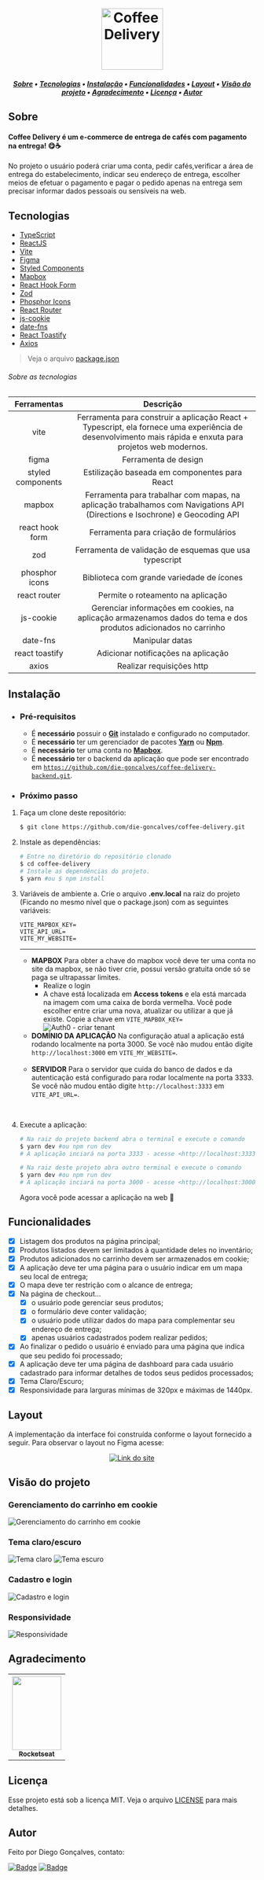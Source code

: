 <h1 align="center">
    <img alt="Coffee Delivery" title="Coffee Delivery" src="/assets/logo.svg" width="125px" />
</h1>

<!-- TABLE OF CONTENTS -->

<h5 align="center"> 
<a href="#sobre">Sobre</a>
   •   <a href="#tecnologias">Tecnologias</a> 
   •   <a href="#instalação">Instalação</a> 
   •   <a href="#funcionalidades">Funcionalidades</a> 
   •   <a href="#layout">Layout</a> 
   •   <a href="#visão-do-projeto">Visão do projeto</a>
   •   <a href="#agradecimento">Agradecimento</a> 
   •   <a href="#licença">Licença</a>     
   •   <a href="#autor">Autor</a> 
</h5>

## Sobre
<h4>Coffee Delivery é um e-commerce de entrega de cafés com pagamento na entrega! 😋☕</h4>

No projeto o usuário poderá criar uma conta, pedir cafés,verificar a área de entrega do estabelecimento, indicar seu endereço de entrega, escolher meios de efetuar o pagamento e pagar o pedido apenas na entrega sem precisar informar dados pessoais ou sensíveis na web.

## Tecnologias

- [TypeScript](https://www.typescriptlang.org/)
- [ReactJS](https://reactjs.org/)
- [Vite](https://vitejs.dev/)
- [Figma](https://www.figma.com/)
- [Styled Components](https://styled-components.com/)
- [Mapbox](https://www.mapbox.com/)
- [React Hook Form](https://react-hook-form.com/)
- [Zod](https://zod.dev/)
- [Phosphor Icons](https://phosphoricons.com/)
- [React Router](https://reactrouter.com/)
- [js-cookie](https://github.com/js-cookie/js-cookie)
- [date-fns](https://date-fns.org/)
- [React Toastify](https://fkhadra.github.io/react-toastify/introduction/)
- [Axios](https://github.com/axios/axios)

> Veja o arquivo  [package.json](packages/package.json)

###### Sobre as tecnologias

| **Ferramentas** 	| **Descrição** 	|
|:---:	|:---:	|
| vite 	| Ferramenta para construir a aplicação React + Typescript, ela fornece uma experiência de desenvolvimento mais rápida e enxuta para projetos web modernos. 	|
| figma 	| Ferramenta de design 	|
| styled components 	| Estilização baseada em componentes para React 	|
| mapbox 	| Ferramenta para trabalhar com mapas, na aplicação trabalhamos com Navigations API (Directions e Isochrone) e Geocoding API 	|
| react hook form 	| Ferramenta para criação de formulários 	|
| zod 	| Ferramenta de validação de esquemas que usa typescript 	|
| phosphor icons 	| Biblioteca com grande variedade de ícones 	|
| react router 	| Permite o roteamento na aplicação 	|
| js-cookie 	| Gerenciar informações em cookies, na aplicação armazenamos dados do tema e dos produtos adicionados no carrinho 	|
| date-fns 	| Manipular datas 	|
| react toastify 	| Adicionar notificações na aplicação 	|
| axios 	| Realizar requisições http 	|

## Instalação

- ### **Pré-requisitos**
  - É **necessário** possuir o **[Git](https://git-scm.com/)** instalado e configurado no computador.
  - É **necessário** ter um gerenciador de pacotes **[Yarn](https://yarnpkg.com/)** ou **[Npm](https://www.npmjs.com/)**.
  - É **necessário** ter uma conta no **[Mapbox](https://www.mapbox.com/)**.
  - É **necessário** ter o backend da aplicação que pode ser encontrado em <code>https://github.com/die-goncalves/coffee-delivery-backend.git</code>.

- ### **Próximo passo**
1. Faça um clone deste repositório:
   ```sh
   $ git clone https://github.com/die-goncalves/coffee-delivery.git
   ```

2. Instale as dependências:
   ```sh
   # Entre no diretório do repositório clonado
   $ cd coffee-delivery
   # Instale as dependências do projeto.
   $ yarn #ou $ npm install
   ```

3. Variáveis de ambiente
  a. Crie o arquivo **.env.local** na raiz do projeto (Ficando no mesmo nível que o package.json) com as seguintes variáveis: 
    ```
    VITE_MAPBOX_KEY=
    VITE_API_URL=
    VITE_MY_WEBSITE=
    ``` 
    ---
    - **MAPBOX**
      Para obter a chave do mapbox você deve ter uma conta no site da mapbox, se não tiver crie, possui versão gratuita onde só se paga se ultrapassar limites.
      - Realize o login
      - A chave está localizada em **Access tokens** e ela está marcada na imagem com uma caixa de borda vermelha. Você pode escolher entre criar uma nova, atualizar ou utilizar a que já existe. Copie a chave em ```VITE_MAPBOX_KEY=```
        <img src="assets\access-token-blur-mapbox.png" alt="Auth0 - criar tenant">
    - **DOMÍNIO DA APLICAÇÃO**
      Na configuração atual a aplicação está rodando localmente na porta 3000. Se você não mudou então digite `http://localhost:3000` em `VITE_MY_WEBSITE=`.
    <br />
    
    - **SERVIDOR**
      Para o servidor que cuida do banco de dados e da autenticação está configurado para rodar localmente na porta 3333. Se você não mudou então digite `http://localhost:3333` em `VITE_API_URL=`.
<br />

4. Execute a aplicação: 
    ```sh
    # Na raiz do projeto backend abra o terminal e execute o comando 
    $ yarn dev #ou npm run dev
    # A aplicação inciará na porta 3333 - acesse <http://localhost:3333>
    ```
    
    ```sh
    # Na raiz deste projeto abra outro terminal e execute o comando
    $ yarn dev #ou npm run dev
    # A aplicação inciará na porta 3000 - acesse <http://localhost:3000>
    ```
    Agora você pode acessar a aplicação na web 🤝

## Funcionalidades

- [x] Listagem dos produtos na página principal;
- [X] Produtos listados devem ser limitados à quantidade deles no inventário;
- [X] Produtos adicionados no carrinho devem ser armazenados em cookie;
- [X] A aplicação deve ter uma página para o usuário indicar em um mapa seu local de entrega;
- [X] O mapa deve ter restrição com o alcance de entrega;
- [X] Na página de checkout...
  - [x] o usuário pode gerenciar seus produtos;
  - [X] o formulário deve conter validação;
  - [X] o usuário pode utilizar dados do mapa para complementar seu endereço de entrega;
  - [X] apenas usuários cadastrados podem realizar pedidos;
- [X] Ao finalizar o pedido o usuário é enviado para uma página que indica que seu pedido foi processado;
- [X] A aplicação deve ter uma página de dashboard para cada usuário cadastrado para informar detalhes de todos seus pedidos processados;
- [x] Tema Claro/Escuro;
- [X] Responsividade para larguras mínimas de 320px e máximas de 1440px.

## Layout

<div>
    <p>A implementação da interface foi construída conforme o layout fornecido a seguir. Para observar o layout no Figma acesse:</p>
    <p align="center">
        <a href="https://www.figma.com/file/L6cEr8cDgMfaQfbjhf9t3b/ignite-update-coffee-delivery-i">
            <img alt="Link do site" src="https://img.shields.io/static/v1?label=Figma&message=layout&color=FFC700&style=flat-square&logo=figma" />
        </a>
    </p>
</div>


## Visão do projeto

### Gerenciamento do carrinho em cookie
<img src="/assets/coffee_delivery_cart.gif" alt="Gerenciamento do carrinho em cookie">

### Tema claro/escuro
<img src="/assets/coffee_delivery_light.gif" alt="Tema claro">
<img src="/assets/coffee_delivery_dark.gif" alt="Tema escuro">

### Cadastro e login
<img src="/assets/coffee_delivery_signup_signin.gif" alt="Cadastro e login">

### Responsividade
<img src="/assets/coffee_delivery_responsividade.gif" alt="Responsividade">

## Agradecimento

<table width="100%" align="center">
    <tr>
        <th>
            <a href="https://rocketseat.com.br/">
                <img width="100" height="150" src="/assets/rocketseat.svg">
                <br /><sub><b>Rocketseat</b></sub>
            </a>
        </th>
    </tr>
</table>

## Licença

Esse projeto está sob a licença MIT. Veja o arquivo [LICENSE](LICENSE) para mais detalhes.

## Autor

Feito por Diego Gonçalves, contato:

[![Badge](https://img.shields.io/static/v1?label=Linkedin&message=Diego%20Gonçalves&color=208BEE&style=flat-square&logo=linkedin&link=https://www.linkedin.com/in/diego-goncalves1990)](https://www.linkedin.com/in/diego-goncalves1990)
[![Badge](https://img.shields.io/static/v1?label=Gmail&message=die.goncalves1990@gmail.com&color=EA5134&style=flat-square&logo=gmail&link=mailto:die.goncalves1990@gmail.com)](mailto:die.goncalves1990@gmail.com)
